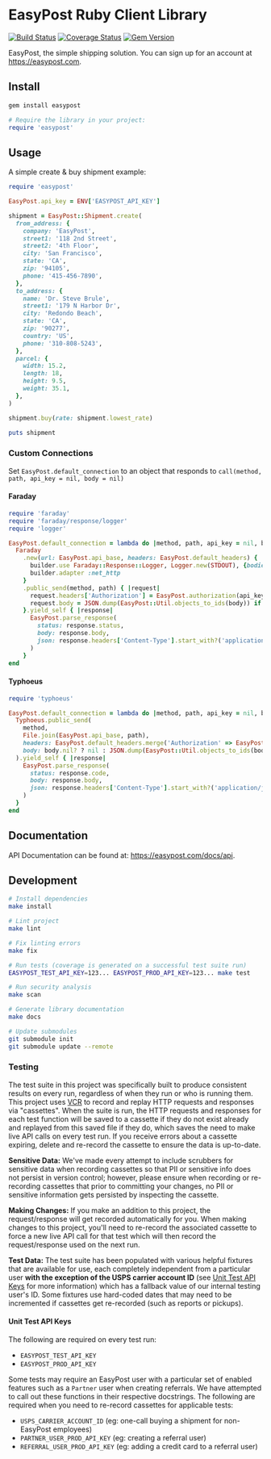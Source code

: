 # EasyPost Ruby Client Library

[![Build Status](https://github.com/EasyPost/easypost-ruby/workflows/CI/badge.svg)](https://github.com/EasyPost/easypost-ruby/actions?query=workflow%3ACI)
[![Coverage Status](https://coveralls.io/repos/github/EasyPost/easypost-ruby/badge.svg?branch=master)](https://coveralls.io/github/EasyPost/easypost-ruby?branch=master)
[![Gem Version](https://badge.fury.io/rb/easypost.svg)](https://badge.fury.io/rb/easypost)

EasyPost, the simple shipping solution. You can sign up for an account at <https://easypost.com>.

## Install

```bash
gem install easypost
```

```ruby
# Require the library in your project:
require 'easypost'
```

## Usage

A simple create & buy shipment example:

```ruby
require 'easypost'

EasyPost.api_key = ENV['EASYPOST_API_KEY']

shipment = EasyPost::Shipment.create(
  from_address: {
    company: 'EasyPost',
    street1: '118 2nd Street',
    street2: '4th Floor',
    city: 'San Francisco',
    state: 'CA',
    zip: '94105',
    phone: '415-456-7890',
  },
  to_address: {
    name: 'Dr. Steve Brule',
    street1: '179 N Harbor Dr',
    city: 'Redondo Beach',
    state: 'CA',
    zip: '90277',
    country: 'US',
    phone: '310-808-5243',
  },
  parcel: {
    width: 15.2,
    length: 18,
    height: 9.5,
    weight: 35.1,
  },
)

shipment.buy(rate: shipment.lowest_rate)

puts shipment
```

### Custom Connections

Set `EasyPost.default_connection` to an object that responds to `call(method, path, api_key = nil, body = nil)`

#### Faraday

```ruby
require 'faraday'
require 'faraday/response/logger'
require 'logger'

EasyPost.default_connection = lambda do |method, path, api_key = nil, body = nil|
  Faraday
    .new(url: EasyPost.api_base, headers: EasyPost.default_headers) { |builder|
      builder.use Faraday::Response::Logger, Logger.new(STDOUT), {bodies: true, headers: true}
      builder.adapter :net_http
    }
    .public_send(method, path) { |request|
      request.headers['Authorization'] = EasyPost.authorization(api_key)
      request.body = JSON.dump(EasyPost::Util.objects_to_ids(body)) if body
    }.yield_self { |response|
      EasyPost.parse_response(
        status: response.status,
        body: response.body,
        json: response.headers['Content-Type'].start_with?('application/json'),
      )
    }
end
```

#### Typhoeus

```ruby
require 'typhoeus'

EasyPost.default_connection = lambda do |method, path, api_key = nil, body = nil|
  Typhoeus.public_send(
    method,
    File.join(EasyPost.api_base, path),
    headers: EasyPost.default_headers.merge('Authorization' => EasyPost.authorization(api_key)),
    body: body.nil? ? nil : JSON.dump(EasyPost::Util.objects_to_ids(body)),
  ).yield_self { |response|
    EasyPost.parse_response(
      status: response.code,
      body: response.body,
      json: response.headers['Content-Type'].start_with?('application/json'),
    )
  }
end
```

## Documentation

API Documentation can be found at: <https://easypost.com/docs/api>.

## Development

```bash
# Install dependencies
make install

# Lint project
make lint

# Fix linting errors
make fix

# Run tests (coverage is generated on a successful test suite run)
EASYPOST_TEST_API_KEY=123... EASYPOST_PROD_API_KEY=123... make test

# Run security analysis
make scan

# Generate library documentation
make docs

# Update submodules
git submodule init
git submodule update --remote
```

### Testing

The test suite in this project was specifically built to produce consistent results on every run, regardless of when they run or who is running them. This project uses [VCR](https://github.com/vcr/vcr) to record and replay HTTP requests and responses via "cassettes". When the suite is run, the HTTP requests and responses for each test function will be saved to a cassette if they do not exist already and replayed from this saved file if they do, which saves the need to make live API calls on every test run. If you receive errors about a cassette expiring, delete and re-record the cassette to ensure the data is up-to-date.

**Sensitive Data:** We've made every attempt to include scrubbers for sensitive data when recording cassettes so that PII or sensitive info does not persist in version control; however, please ensure when recording or re-recording cassettes that prior to committing your changes, no PII or sensitive information gets persisted by inspecting the cassette.

**Making Changes:** If you make an addition to this project, the request/response will get recorded automatically for you. When making changes to this project, you'll need to re-record the associated cassette to force a new live API call for that test which will then record the request/response used on the next run.

**Test Data:** The test suite has been populated with various helpful fixtures that are available for use, each completely independent from a particular user **with the exception of the USPS carrier account ID** (see [Unit Test API Keys](#unit-test-api-keys) for more information) which has a fallback value of our internal testing user's ID. Some fixtures use hard-coded dates that may need to be incremented if cassettes get re-recorded (such as reports or pickups).

#### Unit Test API Keys

The following are required on every test run:

- `EASYPOST_TEST_API_KEY`
- `EASYPOST_PROD_API_KEY`

Some tests may require an EasyPost user with a particular set of enabled features such as a `Partner` user when creating referrals. We have attempted to call out these functions in their respective docstrings. The following are required when you need to re-record cassettes for applicable tests:

- `USPS_CARRIER_ACCOUNT_ID` (eg: one-call buying a shipment for non-EasyPost employees)
- `PARTNER_USER_PROD_API_KEY` (eg: creating a referral user)
- `REFERRAL_USER_PROD_API_KEY` (eg: adding a credit card to a referral user)
